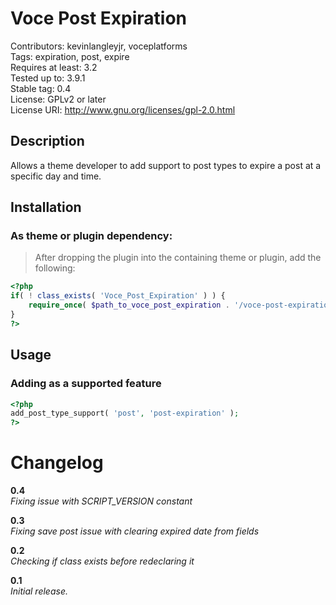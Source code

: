 Voce Post Expiration
==================

Contributors: kevinlangleyjr, voceplatforms  
Tags: expiration, post, expire  
Requires at least: 3.2  
Tested up to: 3.9.1  
Stable tag: 0.4  
License: GPLv2 or later  
License URI: http://www.gnu.org/licenses/gpl-2.0.html

## Description
Allows a theme developer to add support to post types to expire a post at a specific day and time.

## Installation

### As theme or plugin dependency:
> After dropping the plugin into the containing theme or plugin, add the following:

```php
<?php
if( ! class_exists( 'Voce_Post_Expiration' ) ) {
	require_once( $path_to_voce_post_expiration . '/voce-post-expiration.php' );
}
?>
```

## Usage

### Adding as a supported feature
```php
<?php
add_post_type_support( 'post', 'post-expiration' );
?>
```

# Changelog

**0.4**  
*Fixing issue with SCRIPT_VERSION constant*

**0.3**  
*Fixing save post issue with clearing expired date from fields*

**0.2**  
*Checking if class exists before redeclaring it*

**0.1**  
*Initial release.*